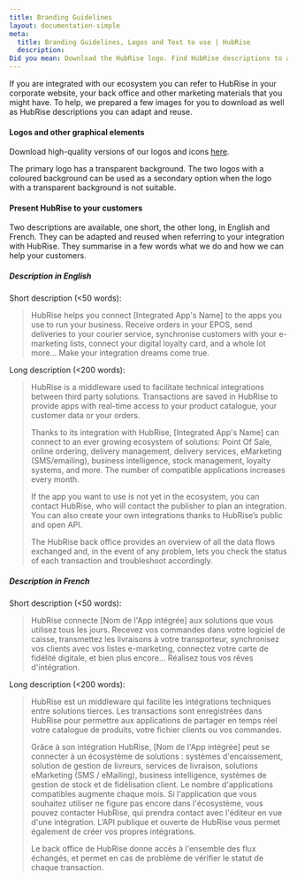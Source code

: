 ```yaml
---
title: Branding Guidelines
layout: documentation-simple
meta:
  title: Branding Guidelines, Logos and Text to use | HubRise
  description:
Did you mean: Download the HubRise logo. Find HubRise descriptions to adapt and reuse on your app's back office or website when referring to HubRise.
---
```


If you are integrated with our ecosystem you can refer to HubRise in your corporate website, your back office and other marketing materials that you might have. To help, we prepared a few images for you to download as well as HubRise descriptions you can adapt and reuse.

#### Logos and other graphical elements

Download high-quality versions of our logos and icons [here](https://drive.google.com/drive/folders/1Iwsrh1rgxRo75T_7wqXwfUBZSdhDGLJj?usp=sharing).

The primary logo has a transparent background. The two logos with a coloured background can be used as a secondary option when the logo with a transparent background is not suitable.

#### Present HubRise to your customers

Two descriptions are available, one short, the other long, in English and French. They can be adapted and reused when referring to your integration with HubRise. They summarise in a few words what we do and how we can help your customers.

##### Description in English

Short description (<50 words):

> HubRise helps you connect [Integrated App's Name] to the apps you use to run your business. Receive orders in your EPOS, send deliveries to your courier service, synchronise customers with your e-marketing lists, connect your digital loyalty card, and a whole lot more... Make your integration dreams come true.

Long description (<200 words):

> HubRise is a middleware used to facilitate technical integrations between third party solutions.
> Transactions are saved in HubRise to provide apps with real-time access to your product catalogue, your customer data or your orders.
>
> Thanks to its integration with HubRise, [Integrated App's Name] can connect to an ever growing ecosystem of solutions: Point Of Sale, online ordering, delivery management, delivery services, eMarketing (SMS/emailing), business intelligence, stock management, loyalty systems, and more. The number of compatible applications increases every month.
>
> If the app you want to use is not yet in the ecosystem, you can contact HubRise, who will contact the publisher to plan an integration. You can also create your own integrations thanks to HubRise’s public and open API.
>
> The HubRise back office provides an overview of all the data flows exchanged and, in the event of any problem, lets you check the status of each transaction and troubleshoot accordingly.

##### Description in French

Short description (<50 words):

> HubRise connecte [Nom de l'App intégrée] aux solutions que vous utilisez tous les jours. Recevez vos commandes dans votre logiciel de caisse, transmettez les livraisons à votre transporteur, synchronisez vos clients avec vos listes e-marketing, connectez votre carte de fidélité digitale, et bien plus encore... Réalisez tous vos rêves d'intégration.

Long description (<200 words):

> HubRise est un middleware qui facilite les intégrations techniques entre solutions tierces. Les transactions sont enregistrées dans HubRise pour permettre aux applications de partager en temps réel votre catalogue de produits, votre fichier clients ou vos commandes.
>
> Grâce à son intégration HubRise, [Nom de l'App intégrée] peut se connecter à un écosystème de solutions : systèmes d'encaissement, solution de gestion de livreurs, services de livraison, solutions eMarketing (SMS / eMailing), business intelligence, systèmes de gestion de stock et de fidélisation client. Le nombre d'applications compatibles augmente chaque mois. Si l'application que vous souhaitez utiliser ne figure pas encore dans l'écosystème, vous pouvez contacter HubRise, qui prendra contact avec l'éditeur en vue d'une intégration. L’API publique et ouverte de HubRise vous permet également de créer vos propres intégrations.
>
> Le back office de HubRise donne accès à l'ensemble des flux échangés, et permet en cas de problème de vérifier le statut de chaque transaction.
